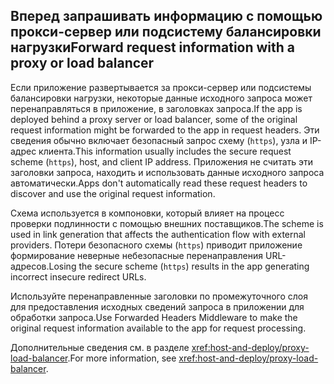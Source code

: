 ## <a name="forward-request-information-with-a-proxy-or-load-balancer"></a><span data-ttu-id="240a4-101">Вперед запрашивать информацию с помощью прокси-сервер или подсистему балансировки нагрузки</span><span class="sxs-lookup"><span data-stu-id="240a4-101">Forward request information with a proxy or load balancer</span></span>

<span data-ttu-id="240a4-102">Если приложение развертывается за прокси-сервер или подсистемы балансировки нагрузки, некоторые данные исходного запроса может перенаправляться в приложение, в заголовках запроса.</span><span class="sxs-lookup"><span data-stu-id="240a4-102">If the app is deployed behind a proxy server or load balancer, some of the original request information might be forwarded to the app in request headers.</span></span> <span data-ttu-id="240a4-103">Эти сведения обычно включает безопасный запрос схему (`https`), узла и IP-адрес клиента.</span><span class="sxs-lookup"><span data-stu-id="240a4-103">This information usually includes the secure request scheme (`https`), host, and client IP address.</span></span> <span data-ttu-id="240a4-104">Приложения не считать эти заголовки запроса, находить и использовать данные исходного запроса автоматически.</span><span class="sxs-lookup"><span data-stu-id="240a4-104">Apps don't automatically read these request headers to discover and use the original request information.</span></span>

<span data-ttu-id="240a4-105">Схема используется в компоновки, который влияет на процесс проверки подлинности с помощью внешних поставщиков.</span><span class="sxs-lookup"><span data-stu-id="240a4-105">The scheme is used in link generation that affects the authentication flow with external providers.</span></span> <span data-ttu-id="240a4-106">Потери безопасного схемы (`https`) приводит приложение формирование неверные небезопасные перенаправления URL-адресов.</span><span class="sxs-lookup"><span data-stu-id="240a4-106">Losing the secure scheme (`https`) results in the app generating incorrect insecure redirect URLs.</span></span>

<span data-ttu-id="240a4-107">Используйте перенаправленные заголовки по промежуточного слоя для предоставления исходных сведений запроса в приложении для обработки запроса.</span><span class="sxs-lookup"><span data-stu-id="240a4-107">Use Forwarded Headers Middleware to make the original request information available to the app for request processing.</span></span>

<span data-ttu-id="240a4-108">Дополнительные сведения см. в разделе <xref:host-and-deploy/proxy-load-balancer>.</span><span class="sxs-lookup"><span data-stu-id="240a4-108">For more information, see <xref:host-and-deploy/proxy-load-balancer>.</span></span>
